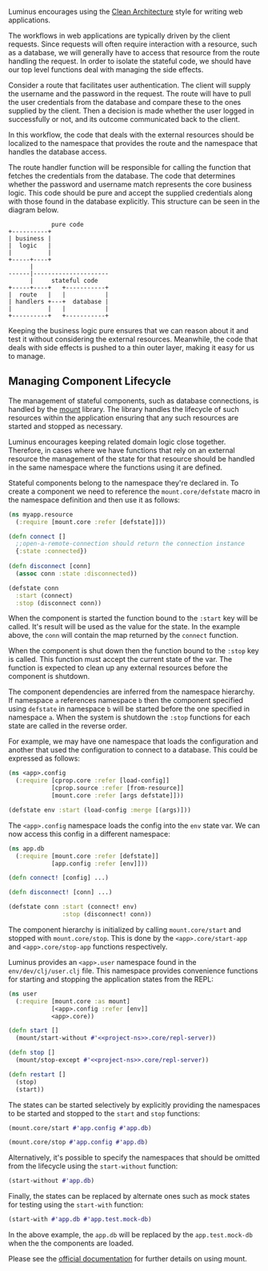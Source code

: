
Luminus encourages using the [Clean Architecture](https://blog.8thlight.com/uncle-bob/2012/08/13/the-clean-architecture.html) style for writing web applications.

The workflows in web applications are typically driven by the client requests. Since requests will often require interaction with a resource, such as a database, we will generally have to access that resource from the route handling the request. In order to isolate the stateful code, we should have our top level functions deal with managing the side effects.

Consider a route that facilitates user authentication. The client will supply the username and the password in the request. The route will have to pull the user credentials from the database and compare these to the ones supplied by the client. Then a decision is made whether the user logged in successfully or not, and its outcome communicated back to the client.

In this workflow, the code that deals with the external resources should be localized to the namespace that provides the route and the namespace that handles the database access.

The route handler function will be responsible for calling the function that fetches the credentials from the database. The code that determines whether the password and username match represents the core business logic. This code should be pure and accept the supplied credentials along with those found in the database explicitly. This structure can be seen in the diagram below.

```
            pure code
+----------+
| business |
|  logic   |
|          |
+-----+----+
      |
------|---------------------
      |     stateful code
+-----+----+   +-----------+
|  route   |   |           |
| handlers +---+  database |
|          |   |           |
+----------+   +-----------+
```

Keeping the business logic pure ensures that we can reason about it and test it without considering the external resources. Meanwhile, the code that deals with side effects is pushed to a thin outer layer, making it easy for us to manage.

## Managing Component Lifecycle

The management of stateful components, such as database connections, is handled by the [mount](https://github.com/tolitius/mount) library.
The library handles the lifecycle of such resources within the application ensuring that any such resources are started
and stopped as necessary.

Luminus encourages keeping related domain logic close together. Therefore, in cases where we have functions that
rely on an external resource the management of the state for that resource should be handled in the same namespace
where the functions using it are defined.
 
Stateful components belong to the namespace they're declared in. To create a component we need to reference
the `mount.core/defstate` macro in the namespace definition and then use it as follows:

```clojure
(ns myapp.resource
  (:require [mount.core :refer [defstate]]))

(defn connect []
  ;;open-a-remote-connection should return the connection instance
  {:state :connected})
  
(defn disconnect [conn]
  (assoc conn :state :disconnected))

(defstate conn
  :start (connect)
  :stop (disconnect conn))
```

When the component is started the function bound to the `:start` key will be called. It's result will be used as the value
for the state. In the example above, the `conn` will contain the map returned by the `connect` function.

When the component is shut down then the function bound to the `:stop` key is called. This function must accept the
current state of the var. The function is expected to clean up any external resources before the component is
shutdown.

The component dependencies are inferred from the namespace hierarchy. If namespace `a` references namespace `b` then
the component specified using `defstate` in namespace `b` will be started before the one specified in namespace `a`.
When the system is shutdown the `:stop` functions for each state are called in the reverse order.

For example, we may have one namespace that loads the configuration and another that used the configuration to connect
to a database. This could be expressed as follows:

```clojure
(ns <app>.config
  (:require [cprop.core :refer [load-config]]
            [cprop.source :refer [from-resource]]
            [mount.core :refer [args defstate]]))

(defstate env :start (load-config :merge [(args)]))
```

The `<app>.config` namespace loads the config into the `env` state var. We can now access this config in a different
namespace:

```clojure
(ns app.db
  (:require [mount.core :refer [defstate]]
            [app.config :refer [env]]))

(defn connect! [config] ...)

(defn disconnect! [conn] ...)

(defstate conn :start (connect! env)
               :stop (disconnect! conn))
```

The component hierarchy is initialized by calling `mount.core/start` and stopped with `mount.core/stop`. This is done by the
 `<app>.core/start-app` and `<app>.core/stop-app` functions respectively.

Luminus provides an `<app>.user` namespace found in the `env/dev/clj/user.clj` file. This namespace provides
convenience functions for starting and stopping the application states from the REPL:


```clojure
(ns user
  (:require [mount.core :as mount]
            [<app>.config :refer [env]]
            <app>.core))

(defn start []
  (mount/start-without #'<<project-ns>>.core/repl-server))

(defn stop []
  (mount/stop-except #'<<project-ns>>.core/repl-server))

(defn restart []
  (stop)
  (start))
```

The states can be started selectively by explicitly providing the namespaces to be started and stopped to the `start`
and `stop` functions:

```clojure
(mount.core/start #'app.config #'app.db)

(mount.core/stop #'app.config #'app.db)
```

Alternatively, it's possible to specify the namespaces that should be omitted from the lifecycle using the
`start-without` function:

```clojure
(start-without #'app.db)
```

Finally, the states can be replaced by alternate ones such as mock states for testing using the `start-with` function:

```clojure
(start-with #'app.db #'app.test.mock-db)
```

In the above example, the `app.db` will be replaced by the `app.test.mock-db` when the the components are loaded.

Please see the [official documentation](https://github.com/tolitius/mount) for further details on using mount.
